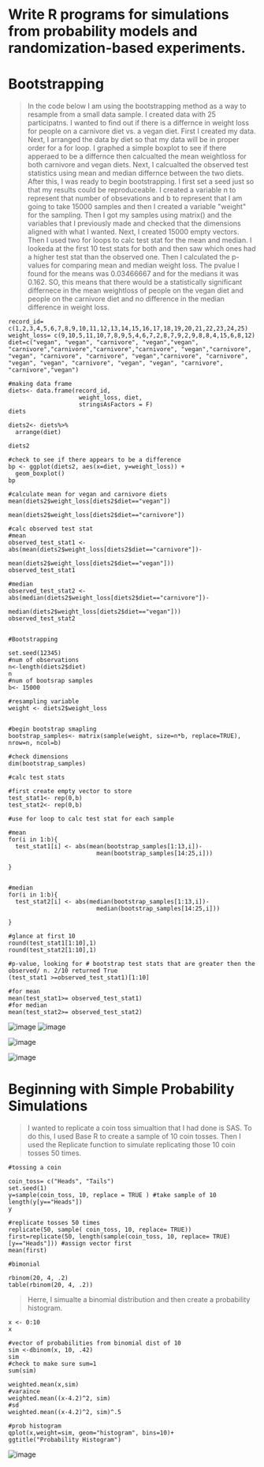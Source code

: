# Write R programs for simulations from probability models and randomization-based experiments.

# Bootstrapping
> In the code below I am using the bootstrapping method as a way to resample from a small data sample. I created data with 25 participatns. I wanted to find out if there is a differnce in weight loss for people on a carnivore diet vs. a vegan diet. First I created my data. Next, I arranged the data by diet so that my data will be in proper order for a for loop. I graphed a simple boxplot to see if there apperaed to be a differnce then calcualted the mean weightloss for both carnivore and vegan diets. Next, I calcualted the observed test statistics using mean and median differnce between the two diets. After this, I was ready to begin bootstrapping. I first set a seed just so that my results could be reproduceable. I created a variable n to represent that number of obsevations and b to represent that I am going to take 15000 samples and then I created a variable "weight" for the sampling. Then I got my samples using matrix() and the variables that I previously made and checked that the dimensions aligned with what I wanted. Next, I created 15000 empty vectors. Then I used two for loops to calc test stat for the mean and median. I lookeda at the first 10 test stats for both and then saw which ones had a higher test stat than the observed one. Then I calculated the p-values for comparing mean and median weight loss. The pvalue I found for the means was 0.03466667 and for the medians it was 0.162. SO, this means that there would be a statistically significant differnece in the mean weightloss of people on the vegan diet and people on the carnivore diet and no difference in the median difference in weight loss. 
```{r boot Strapping}
record_id= c(1,2,3,4,5,6,7,8,9,10,11,12,13,14,15,16,17,18,19,20,21,22,23,24,25)
weight_loss= c(9,10,5,11,10,7,8,9,5,4,6,7,2,8,7,9,2,9,8,8,4,15,6,8,12)
diet=c("vegan", "vegan", "carnivore", "vegan","vegan", "carnivore","carnivore","carnivore","carnivore", "vegan","carnivore", "vegan", "carnivore", "carnivore", "vegan","carnivore", "carnivore", "vegan", "vegan", "carnivore", "vegan", "vegan", "carnivore", "carnivore","vegan")

#making data frame
diets<- data.frame(record_id, 
                    weight_loss, diet,
                    stringsAsFactors = F)
diets

diets2<- diets%>%
  arrange(diet)

diets2

#check to see if there appears to be a difference
bp <- ggplot(diets2, aes(x=diet, y=weight_loss)) + 
  geom_boxplot()
bp

#calculate mean for vegan and carnivore diets
mean(diets2$weight_loss[diets2$diet=="vegan"])

mean(diets2$weight_loss[diets2$diet=="carnivore"])

#calc observed test stat
#mean
observed_test_stat1 <-abs(mean(diets2$weight_loss[diets2$diet=="carnivore"])-
                            mean(diets2$weight_loss[diets2$diet=="vegan"]))
observed_test_stat1

#median
observed_test_stat2 <-abs(median(diets2$weight_loss[diets2$diet=="carnivore"])-
                            median(diets2$weight_loss[diets2$diet=="vegan"]))
observed_test_stat2


#Bootstrapping

set.seed(12345)
#num of observations
n<-length(diets2$diet)
n
#num of bootsrap samples
b<- 15000

#resampling variable 
weight <- diets2$weight_loss 


#begin bootstrap smapling
bootstrap_samples<- matrix(sample(weight, size=n*b, replace=TRUE), nrow=n, ncol=b)

#check dimensions
dim(bootstrap_samples)

#calc test stats

#first create empty vector to store
test_stat1<- rep(0,b)
test_stat2<- rep(0,b)

#use for loop to calc test stat for each sample

#mean
for(i in 1:b){
  test_stat1[i] <- abs(mean(bootstrap_samples[1:13,i])-
                         mean(bootstrap_samples[14:25,i]))
  
}


#median
for(i in 1:b){
  test_stat2[i] <- abs(median(bootstrap_samples[1:13,i])-
                         median(bootstrap_samples[14:25,i]))
  
}

#glance at first 10
round(test_stat1[1:10],1)
round(test_stat2[1:10],1)

#p-value, looking for # bootstrap test stats that are greater then the observed/ n. 2/10 returned True
(test_stat1 >=observed_test_stat1)[1:10]

#for mean
mean(test_stat1>= observed_test_stat1)
#for median
mean(test_stat2>= observed_test_stat2)

```
![image](https://user-images.githubusercontent.com/105231104/184029303-d73cce76-cd4a-4fcb-8c2b-5863121d5204.png)
![image](https://user-images.githubusercontent.com/105231104/184029665-471a0e83-99e2-446f-9598-27c200c42b04.png)


![image](https://user-images.githubusercontent.com/105231104/184029193-006366ea-f3e4-4869-ac22-bd6fc627845c.png)

![image](https://user-images.githubusercontent.com/105231104/184029073-113ccff2-bda9-41bc-a696-88bb0b61f1b1.png)


# Beginning with Simple Probability Simulations
> I wanted to replicate a coin toss simualtion that I had done is SAS. To do this, I used Base R to create a sample of 10 coin tosses. Then I used the Replicate function to simulate replicating those 10 coin tosses 50 times.
```{r Begin simulation coin toss, binomial}
#tossing a coin

coin_toss= c("Heads", "Tails")
set.seed(1)
y=sample(coin_toss, 10, replace = TRUE ) #take sample of 10
length(y[y=="Heads"])
y

#replicate tosses 50 times 
replicate(50, sample( coin_toss, 10, replace= TRUE))
first=replicate(50, length(sample(coin_toss, 10, replace= TRUE)[y=="Heads"])) #assign vector first
mean(first)

#bimonial

rbinom(20, 4, .2)
table(rbinom(20, 4, .2))
```
> Herre, I simualte a binomial distribution and then create a probability histogram.
```{r simulating from  binomial dist of 10 with p=.42}
x <- 0:10
x

#vector of probabilities from binomial dist of 10
sim <-dbinom(x, 10, .42)
sim
#check to make sure sum=1
sum(sim)

weighted.mean(x,sim)
#varaince
weighted.mean((x-4.2)^2, sim)
#sd
weighted.mean((x-4.2)^2, sim)^.5

#prob histogram
qplot(x,weight=sim, geom="histogram", bins=10)+
ggtitle("Probability Histogram")

```
![image](https://user-images.githubusercontent.com/105231104/180086390-cfadc87d-96b9-46be-80a4-0468d5a9cbf9.png)


